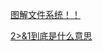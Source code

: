 [图解文件系统！！](https://mp.weixin.qq.com/s/miIuNTVHPMtgtMiVJ2CgrQ)  

[2>&1到底是什么意思](https://mp.weixin.qq.com/s?__biz=MzI1MDU0MTc2MQ==&mid=2247484808&idx=1&sn=b54cad6740f6145609e0f380d1811c75&chksm=e981e626def66f3080adbdd901124cbc6e7284d527692cc3c1592904c3d059a2ab551ead29e6#rd) 

